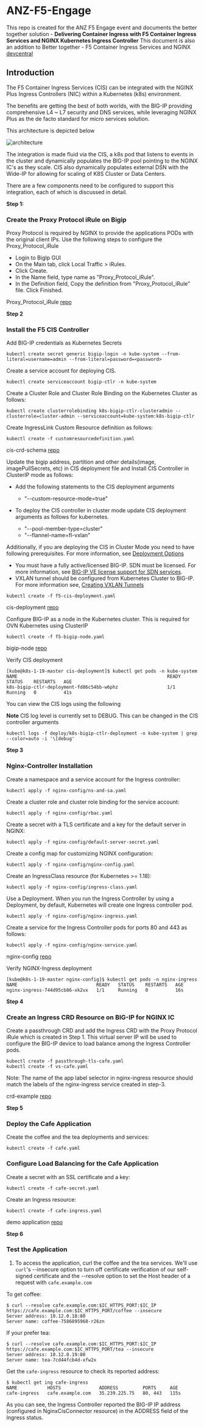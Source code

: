 # ANZ-F5-Engage
 
This repo is created for the ANZ F5 Engage event and documents the better together solution - **Delivering Container Ingress with F5 Container Ingress Services and NGINX Kubernetes Ingress Controller** This document is also an addition to Better together - F5 Container Ingress Services and NGINX [devcentral](https://github.com/F5Networks/k8s-bigip-ctlr/releases/tag/v2.2.3)

## Introduction

The F5 Container Ingress Services (CIS) can be integrated with the NGINX Plus Ingress Controllers (NIC) within a Kubernetes (k8s) environment.

The benefits are getting the best of both worlds, with the BIG-IP providing comprehensive L4 ~ L7 security and DNS services, while leveraging NGINX Plus as the de facto standard for micro services solution.

This architecture is depicted below

![architecture](https://github.com/mdditt2000/anz-f5-engage/raw/main/diagram/2021-02-18_14-28-09.png)

The integration is made fluid via the CIS, a k8s pod that listens to events in the cluster and dynamically populates the BIG-IP pool pointing to the NGINX IC's as they scale. CIS also dynamically populates external DSN with the Wide-IP for allowing for scaling of K8S Cluster or Data Centers.

There are a few components need to be configured to support this integration, each of which is discussed in detail.

**Step 1:**

### Create the Proxy Protocol iRule on Bigip

Proxy Protocol is required by NGINX to provide the applications PODs with the original client IPs. Use the following steps to configure the Proxy_Protocol_iRule

* Login to BigIp GUI 
* On the Main tab, click Local Traffic > iRules.
* Click Create.
* In the Name field, type name as "Proxy_Protocol_iRule".
* In the Definition field, Copy the definition from "Proxy_Protocol_iRule" file. Click Finished.

Proxy_Protocol_iRule [repo](https://github.com/mdditt2000/kubernetes-1-19/blob/master/cis%202.3/ingresslink/big-ip/proxy-protocal/irule)

**Step 2**

### Install the F5 CIS Controller 

Add BIG-IP credentials as Kubernetes Secrets

    kubectl create secret generic bigip-login -n kube-system --from-literal=username=admin --from-literal=password=<password>

Create a service account for deploying CIS.

    kubectl create serviceaccount bigip-ctlr -n kube-system

Create a Cluster Role and Cluster Role Binding on the Kubernetes Cluster as follows:
    
    kubectl create clusterrolebinding k8s-bigip-ctlr-clusteradmin --clusterrole=cluster-admin --serviceaccount=kube-system:k8s-bigip-ctlr
    
Create IngressLink Custom Resource definition as follows:

    kubectl create -f customresourcedefinition.yaml

cis-crd-schema [repo](https://github.com/mdditt2000/anz-f5-engage/blob/main/big-ip/crd-example/schema/customresourcedefinitions.yaml)

Update the bigip address, partition and other details(image, imagePullSecrets, etc) in CIS deployment file and Install CIS Controller in ClusterIP mode as follows:

* Add the following statements to the CIS deployment arguments

    - "--custom-resource-mode=true"

* To deploy the CIS controller in cluster mode update CIS deployment arguments as follows for kubernetes.

    - "--pool-member-type=cluster"
    - "--flannel-name=fl-vxlan"

Additionally, if you are deploying the CIS in Cluster Mode you need to have following prerequisites. For more information, see [Deployment Options](https://clouddocs.f5.com/containers/latest/userguide/config-options.html#config-options)
    
* You must have a fully active/licensed BIG-IP. SDN must be licensed. For more information, see [BIG-IP VE license support for SDN services](https://support.f5.com/csp/article/K26501111).
* VXLAN tunnel should be configured from Kubernetes Cluster to BIG-IP. For more information see, [Creating VXLAN Tunnels](https://clouddocs.f5.com/containers/latest/userguide/cis-helm.html#creating-vxlan-tunnels)

```
kubectl create -f f5-cis-deployment.yaml
```

cis-deployment [repo](https://github.com/mdditt2000/anz-f5-engage/blob/main/big-ip/cis-deployment/f5-cis-deployment.yaml)

Configure BIG-IP as a node in the Kubernetes cluster. This is required for OVN Kubernetes using ClusterIP

    kubectl create -f f5-bigip-node.yaml

bigip-node [repo](https://github.com/mdditt2000/anz-f5-engage/blob/main/big-ip/cis-deployment/f5-bigip-node.yaml)

Verify CIS deployment

    [kube@k8s-1-19-master cis-deployment]$ kubectl get pods -n kube-system
    NAME                                                       READY   STATUS    RESTARTS   AGE
    k8s-bigip-ctlr-deployment-fd86c54bb-w6phz                  1/1     Running   0          41s

You can view the CIS logs using the following

**Note** CIS log level is currently set to DEBUG. This can be changed in the CIS controller arguments 

    kubectl logs -f deploy/k8s-bigip-ctlr-deployment -n kube-system | grep --color=auto -i '\[debug'

**Step 3**

### Nginx-Controller Installation

Create a namespace and a service account for the Ingress controller:
   
    kubectl apply -f nginx-config/ns-and-sa.yaml
   
Create a cluster role and cluster role binding for the service account:
   
    kubectl apply -f nginx-config/rbac.yaml
   
Create a secret with a TLS certificate and a key for the default server in NGINX:

    kubectl apply -f nginx-config/default-server-secret.yaml
    
Create a config map for customizing NGINX configuration:

    kubectl apply -f nginx-config/nginx-config.yaml
    
Create an IngressClass resource (for Kubernetes >= 1.18):  
    
    kubectl apply -f nginx-config/ingress-class.yaml

Use a Deployment. When you run the Ingress Controller by using a Deployment, by default, Kubernetes will create one Ingress controller pod.
    
    kubectl apply -f nginx-config/nginx-ingress.yaml
  
Create a service for the Ingress Controller pods for ports 80 and 443 as follows:

    kubectl apply -f nginx-config/nginx-service.yaml

nginx-config [repo](https://github.com/mdditt2000/anz-f5-engage/tree/main/nginx-config)

Verify NGINX-Ingress deployment

```
[kube@k8s-1-19-master nginx-config]$ kubectl get pods -n nginx-ingress
NAME                             READY   STATUS    RESTARTS   AGE
nginx-ingress-744d95cb86-xk2vx   1/1     Running   0          16s
```

**Step 4** 

### Create an Ingress CRD Resource on BIG-IP for NGINX IC

Create a passthrough CRD and add the Ingress CRD with the Proxy Protocol iRule which is created in Step 1. This virtual server IP will be used to configure the BIG-IP device to load balance among the Ingress Controller pods.

    kubectl create -f passthrough-tls-cafe.yaml
    kubectl create -f vs-cafe.yaml

Note: The name of the app label selector in nginx-ingress resource should match the labels of the nginx-ingress service created in step-3.

crd-example [repo](https://github.com/mdditt2000/anz-f5-engage/tree/main/big-ip/crd-example/cafe)

**Step 5**

### Deploy the Cafe Application

Create the coffee and the tea deployments and services:

    kubectl create -f cafe.yaml


### Configure Load Balancing for the Cafe Application

Create a secret with an SSL certificate and a key:

    kubectl create -f cafe-secret.yaml


Create an Ingress resource:

    kubectl create -f cafe-ingress.yaml

demo application [repo](https://github.com/mdditt2000/anz-f5-engage/tree/main/ingress-example)

**Step 6**

### Test the Application

1. To access the application, curl the coffee and the tea services. We'll use ```curl```'s --insecure option to turn off certificate verification of our self-signed
certificate and the --resolve option to set the Host header of a request with ```cafe.example.com```
    
To get coffee:

    $ curl --resolve cafe.example.com:$IC_HTTPS_PORT:$IC_IP https://cafe.example.com:$IC_HTTPS_PORT/coffee --insecure
    Server address: 10.12.0.18:80
    Server name: coffee-7586895968-r26zn

If your prefer tea:

    $ curl --resolve cafe.example.com:$IC_HTTPS_PORT:$IC_IP https://cafe.example.com:$IC_HTTPS_PORT/tea --insecure
    Server address: 10.12.0.19:80
    Server name: tea-7cd44fcb4d-xfw2x


Get the `cafe-ingress` resource to check its reported address:

    $ kubectl get ing cafe-ingress
    NAME           HOSTS              ADDRESS         PORTS     AGE
    cafe-ingress   cafe.example.com   35.239.225.75   80, 443   115s

As you can see, the Ingress Controller reported the BIG-IP IP address (configured in NginxCisConnector resource) in the ADDRESS field of the Ingress status.